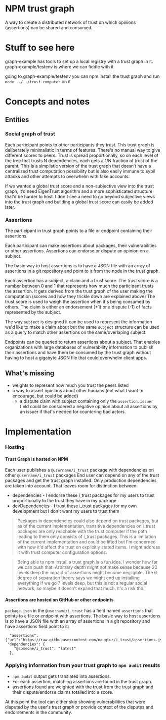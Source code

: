# NPM trust graph

A way to create a distributed network of trust on which opinions (assertions) can be shared and consumed.

# Stuff to see here

graph-example has tools to set up a local registry with a trust graph in it.
graph-example/testenv is where we can fiddle with it

going to graph-example/testenv you can npm install the trust graph and run `node ../../trust-computer` on it

# Concepts and notes

## Entities

### Social graph of trust

Each participant points to other participants they trust.
This trust graph is deliberately minimalistic in terms of features. There's no manual way to give different scores to peers.
Trust is spread proportionally, so on each level of the tree that trusts N dependencies, each gets a 1/N fraction of trust of the parent.
This is a simplistic version of the trust graph that doesn’t have a centralized trust computation possibility but is also easily immune to sybil attacks and other attempts to overwhelm with fake accounts.

If we wanted a global trust score and a non-subjective view into the trust graph, it’d need EigenTrust algorithm and a more sophisticated structure that’d be harder to host. I don't see a need to go beyond subjective views into the trust graph and building a global trust score can easily be added later.

### Assertions

The participant in trust graph points to a file or endpoint containing their assertions.

Each participant can make assertions about packages, their vulnerabilities or other assertions. Assertions can endorse or dispute an opinion on a subject.

The basic way to host assertions is to have a JSON file with an array of assertions in a git repository and point to it from the node in the trust graph.

Each assertion has a subject, a claim and a trust score. The trust score is a number between 0 and 1 that represents how much the participant trusts the assertion. It gets derived from the trust graph of the user making the computation (scores and how they trickle down are explained above)
The trust score is used to weigh the assertion when it's being consumed by others.
The claim is either an endorsement (+1) or a dispute (-1) of facts represented by the subject.

The way `subject` is designed it can be used to represent the information we'd like to make a claim about but the same `subject` structure can be used as a query to match other assertions on the same/overlaping subject.

Endpoints can be queried to return assertions about a subject. That enables organizations with large databases of vulnerability information to publish their assertions and have them be consumed by the trust graph without having to host a gigabyte JSON file that could overwhelm client apps.

## What's missing

- weights to represent how much you trust the peers listed
- a way to assert opinions about other humans (not what I want to encourage, but could be added)
  - a dispute claim with subject containing only the `assertion.issuer` field could be considered a negative opinion about all assertions by an issuer if that's needed for countering bad actors.

# Implementation

### Hosting

#### Trust Graph is hosted on NPM

Each user publishes a `@username/i_trust` package with dependencies on other `@username/i_trust` packages
End user can depend on any of the trust packages and get the trust graph installed.
Only production dependencies are taken into account. That leaves room for distinction between:

- dependencies - I endorse these i_trust packages for my users to trust proportionally to the trust they have in my package
- devDependencies - I trust these i_trust packages for my own development but I don't want my users to trust them

> Packages in dependencies could also depend on trust packages, but as of the current implementation, transitive dependencies on i_trust packages are only reachable with the trust computer if the path leading to them only consists of i_trust packages. This is a limitation of the current implementation and could be lifted but I'm concerned with how it'd affect the trust on explicitly stated items. I might address it with trust computer configuration options.

> Being able to npm install a trust graph is a fun idea. I wonder how far we can push that. Arbitrary depth might not make sense because 20 levels deep the impact of assertions might become negligible. The 6 degree of separation theory says we might end up installing everything if we go 7 levels deep, but this is not a regular social network, so maybe it doesn't expand that much. It's a risk tho.

#### Assertions are hosted on GitHub or other endpoints

`package.json` in the `@username/i_trust` has a field named `assertions` that points to a file or endpoint with assertions. The basic way to host assertions is to have a JSON file with an array of assertions in a git repository and have assertions field point to it:

```
  "assertions":{"url":"https://raw.githubusercontent.com/naugtur/i_trust/assertions.json"},
 "dependencies": {
    "@someone/i_trust": "latest"
  },
```

### Applying information from your trust graph to `npm audit` results

- `npm audit` output gets translated into assertions.
- For each assertion, matching assertions are found in the trust graph.
- assertions found are weighted with the trust from the trust graph and their dispute/endorse claims totalled into a score.

At this point the tool can either skip showing vulnerabilities that were disputed by the user's trust graph or provide context of the disputes and endorsements in the community.
